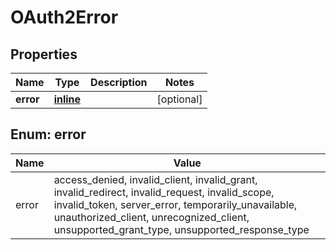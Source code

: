 
# OAuth2Error

## Properties
Name | Type | Description | Notes
------------ | ------------- | ------------- | -------------
**error** | [**inline**](#Error) |  |  [optional]


<a name="Error"></a>
## Enum: error
Name | Value
---- | -----
error | access_denied, invalid_client, invalid_grant, invalid_redirect, invalid_request, invalid_scope, invalid_token, server_error, temporarily_unavailable, unauthorized_client, unrecognized_client, unsupported_grant_type, unsupported_response_type



